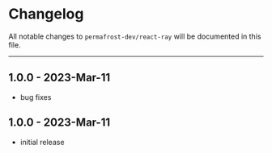 # Changelog

All notable changes to `permafrost-dev/react-ray` will be documented in this file.

---

## 1.0.0 - 2023-Mar-11

- bug fixes
## 1.0.0 - 2023-Mar-11

- initial release
